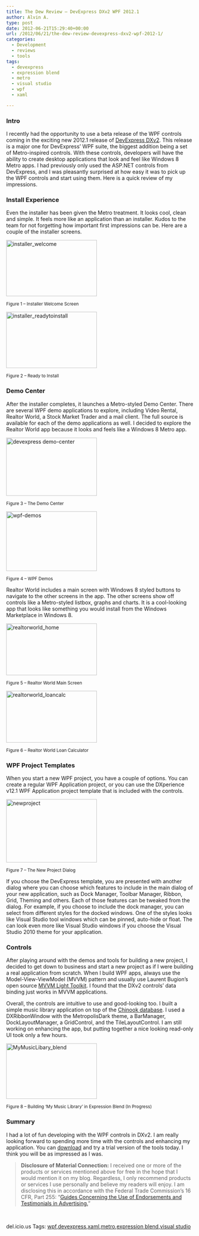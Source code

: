 ```yaml
---
title: The Dew Review – DevExpress DXv2 WPF 2012.1
author: Alvin A.
type: post
date: 2012-06-21T15:29:40+00:00
url: /2012/06/21/the-dew-review-devexpress-dxv2-wpf-2012-1/
categories:
  - Development
  - reviews
  - tools
tags:
  - devexpress
  - expression blend
  - metro
  - visual studio
  - wpf
  - xaml

---
```

### Intro

I recently had the opportunity to use a beta release of the WPF controls coming in the exciting new 2012.1 release of [DevExpress DXv2][1]. This release is a major one for DevExpress’ WPF suite, the biggest addition being a set of Metro-inspired controls. With these controls, developers will have the ability to create desktop applications that look and feel like Windows 8 Metro apps. I had previously only used the ASP.NET controls from DevExpress, and I was pleasantly surprised at how easy it was to pick up the WPF controls and start using them. Here is a quick review of my impressions.

### Install Experience

Even the installer has been given the Metro treatment. It looks cool, clean and simple. It feels more like an application than an installer. Kudos to the team for not forgetting how important first impressions can be. Here are a couple of the installer screens.

[<img loading="lazy" decoding="async" style="background-image: none; border-bottom: 0px; border-left: 0px; padding-left: 0px; padding-right: 0px; display: inline; border-top: 0px; border-right: 0px; padding-top: 0px" title="installer_welcome" border="0" alt="installer_welcome" src="/wp-content/uploads/installer_welcome_thumb.png" width="244" height="151" />][2]

<sup>Figure 1 &#8211; Installer Welcome Screen</sup>

[<img loading="lazy" decoding="async" style="background-image: none; border-bottom: 0px; border-left: 0px; padding-left: 0px; padding-right: 0px; display: inline; border-top: 0px; border-right: 0px; padding-top: 0px" title="installer_readytoinstall" border="0" alt="installer_readytoinstall" src="/wp-content/uploads/installer_readytoinstall_thumb.png" width="244" height="151" />][3]

<sup>Figure 2 &#8211; Ready to Install</sup>

### Demo Center

After the installer completes, it launches a Metro-styled Demo Center. There are several WPF demo applications to explore, including Video Rental, Realtor World, a Stock Market Trader and a mail client. The full source is available for each of the demo applications as well. I decided to explore the Realtor World app because it looks and feels like a Windows 8 Metro app.

[<img loading="lazy" decoding="async" style="background-image: none; border-bottom: 0px; border-left: 0px; padding-left: 0px; padding-right: 0px; display: inline; border-top: 0px; border-right: 0px; padding-top: 0px" title="devexpress demo-center" border="0" alt="devexpress demo-center" src="/wp-content/uploads/devexpress-demo-center_thumb.png" width="244" height="156" />][4]

<sup>Figure 3 &#8211; The Demo Center</sup>

[<img loading="lazy" decoding="async" style="background-image: none; border-bottom: 0px; border-left: 0px; padding-left: 0px; padding-right: 0px; display: inline; border-top: 0px; border-right: 0px; padding-top: 0px" title="wpf-demos" border="0" alt="wpf-demos" src="/wp-content/uploads/wpf-demos_thumb.png" width="244" height="160" />][5]

<sup>Figure 4 &#8211; WPF Demos</sup>

Realtor World includes a main screen with Windows 8 styled buttons to navigate to the other screens in the app. The other screens show off controls like a Metro-styled listbox, graphs and charts. It is a cool-looking app that looks like something you would install from the Windows Marketplace in Windows 8.

[<img loading="lazy" decoding="async" style="background-image: none; border-bottom: 0px; border-left: 0px; padding-left: 0px; padding-right: 0px; display: inline; border-top: 0px; border-right: 0px; padding-top: 0px" title="realtorworld_home" border="0" alt="realtorworld_home" src="/wp-content/uploads/realtorworld_home_thumb.png" width="244" height="139" />][6]

<sup>Figure 5 &#8211; Realtor World Main Screen</sup>

[<img loading="lazy" decoding="async" style="background-image: none; border-bottom: 0px; border-left: 0px; padding-left: 0px; padding-right: 0px; display: inline; border-top: 0px; border-right: 0px; padding-top: 0px" title="realtorworld_loancalc" border="0" alt="realtorworld_loancalc" src="/wp-content/uploads/realtorworld_loancalc_thumb.png" width="244" height="139" />][7]

<sup>Figure 6 &#8211; Realtor World Loan Calculator</sup>

### WPF Project Templates

When you start a new WPF project, you have a couple of options. You can create a regular WPF Application project, or you can use the DXperience v12.1 WPF Application project template that is included with the controls.

[<img loading="lazy" decoding="async" style="background-image: none; border-bottom: 0px; border-left: 0px; padding-left: 0px; padding-right: 0px; display: inline; border-top: 0px; border-right: 0px; padding-top: 0px" title="newproject" border="0" alt="newproject" src="/wp-content/uploads/newproject_thumb.png" width="244" height="170" />][8]

<sup>Figure 7 &#8211; The New Project Dialog</sup>

If you choose the DevExpress template, you are presented with another dialog where you can choose which features to include in the main dialog of your new application, such as Dock Manager, Toolbar Manager, Ribbon, Grid, Theming and others. Each of those features can be tweaked from the dialog. For example, if you choose to include the dock manager, you can select from different styles for the docked windows. One of the styles looks like Visual Studio tool windows which can be pinned, auto-hide or float. The can look even more like Visual Studio windows if you choose the Visual Studio 2010 theme for your application.

### Controls

After playing around with the demos and tools for building a new project, I decided to get down to business and start a new project as if I were building a real application from scratch. When I build WPF apps, always use the Model-View-ViewModel (MVVM) pattern and usually use Laurent Bugion’s open source [MVVM Light Toolkit][9]. I found that the DXv2 controls’ data binding just works in MVVM applications.

Overall, the controls are intuitive to use and good-looking too. I built a simple music library application on top of the [Chinook database][10]. I used a DXRibbonWindow with the MetropolisDark theme, a BarManager, DockLayoutManager, a GridControl, and the TileLayoutControl. I am still working on enhancing the app, but putting together a nice looking read-only UI took only a few hours.

[<img loading="lazy" decoding="async" style="background-image: none; border-bottom: 0px; border-left: 0px; padding-left: 0px; padding-right: 0px; display: inline; border-top: 0px; border-right: 0px; padding-top: 0px" title="MyMusicLibary_blend" border="0" alt="MyMusicLibary_blend" src="/wp-content/uploads/MyMusicLibary_blend_thumb.png" width="244" height="149" />][11]

<sup>Figure 8 &#8211; Building &#8216;My Music Library&#8217; in Expression Blend (In Progress)</sup>

### Summary

I had a lot of fun developing with the WPF controls in DXv2. I am really looking forward to spending more time with the controls and enhancing my application. You can [download][12] and try a trial version of the tools today. I think you will be as impressed as I was.

> **Disclosure of Material Connection:** I received one or more of the products or services mentioned above for free in the hope that I would mention it on my blog. Regardless, I only recommend products or services I use personally and believe my readers will enjoy. I am disclosing this in accordance with the Federal Trade Commission’s 16 CFR, Part 255: “[Guides Concerning the Use of Endorsements and Testimonials in Advertising.][13]” 

&#160;

<div style="padding-bottom: 0px; margin: 0px; padding-left: 0px; padding-right: 0px; display: inline; float: none; padding-top: 0px" id="scid:0767317B-992E-4b12-91E0-4F059A8CECA8:8535cf56-5dc5-4e9c-8cb2-396a0ece5857" class="wlWriterEditableSmartContent">
  del.icio.us Tags: <a href="http://del.icio.us/popular/wpf" rel="tag">wpf</a>,<a href="http://del.icio.us/popular/devexpress" rel="tag">devexpress</a>,<a href="http://del.icio.us/popular/xaml" rel="tag">xaml</a>,<a href="http://del.icio.us/popular/metro" rel="tag">metro</a>,<a href="http://del.icio.us/popular/expression+blend" rel="tag">expression blend</a>,<a href="http://del.icio.us/popular/visual+studio" rel="tag">visual studio</a>
</div>

 [1]: http://devexpress.com/Subscriptions/DXperience/DXv2/announce.xml
 [2]: /wp-content/uploads/installer_welcome.png
 [3]: /wp-content/uploads/installer_readytoinstall.png
 [4]: /wp-content/uploads/devexpress-demo-center.png
 [5]: /wp-content/uploads/wpf-demos.png
 [6]: /wp-content/uploads/realtorworld_home.png
 [7]: /wp-content/uploads/realtorworld_loancalc.png
 [8]: /wp-content/uploads/newproject.png
 [9]: http://mvvmlight.codeplex.com/
 [10]: http://chinookdatabase.codeplex.com/
 [11]: /wp-content/uploads/MyMusicLibary_blend.png
 [12]: http://devexpress.com/Home/try.xml
 [13]: http://www.access.gpo.gov/nara/cfr/waisidx_03/16cfr255_03.html